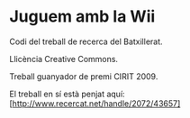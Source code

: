 Juguem amb la Wii
=================

Codi del treball de recerca del Batxillerat.

Llicència Creative Commons.

Treball guanyador de premi CIRIT 2009.

El treball en sí està penjat aquí: [http://www.recercat.net/handle/2072/43657]
